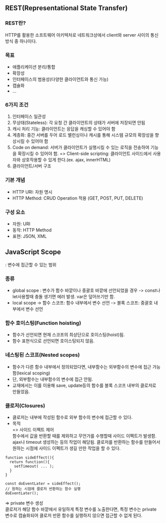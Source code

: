 ## REST(Representational State Transfer)
### REST란?
HTTP를 활용한 소프트웨어 아키텍처로 네트워크상에서 client와 server 사이의 통신 방식 중 하나이다.

### 목표
- 애플리케이션 분리/통합
- 확장성
- 인터페이스의 범용성(다양한 클라이언트와 통신 가능)
- 캡슐화
- ...

### 6가지 조건    
1. 인터페이스 일관성
1. 무상태(Stateless): 각 요청 간 클라이언트의 상태가 서버에 저장되면 안됨
1. 캐시 처리 기능: 클라이언트는 응답을 캐싱할 수 있어야 함
1. 계층화: 중간 서버를 두어 로드 밸런싱이나 캐시를 통해 시스템 규모의 확장성을 향상시킬 수 있어야 함
1. Code on demand: 서버가 클라이언트가 실행시킬 수 있는 로직을 전송하여 기능을 확장시킬 수 있어야 함.
   => Client-side scripting: 클라이언트 사이드에서 사용자와 상호작용할 수 있게 한다.(ex. ajax, innerHTML)
1. 클라이언트/서버 구조

### 기본 개념
- HTTP URI: 자원 명시
- HTTP Method: CRUD Operation 적용 (GET, POST, PUT, DELETE)

### 구성 요소
- 자원: URI
- 동작: HTTP Method
- 표현: JSON, XML


## JavaScript Scope
: 변수에 접근할 수 있는 범위
### 종류
- global scope
: 변수가 함수 바깥이나 중괄호 바깥에 선언되었을 경우
-> const나 let사용할때 충돌 생기면 에러 발생. var은 덮어쓰기만 함.
- local scope
-> 함수 스코프: 함수 내부에서 변수 선언
-> 블록 스코프: 중괄호 내부에서 변수 선언

### 함수 호이스팅(Function hoisting)
- 함수가 선언되면 현재 스코프의 최상단으로 호이스팅(hoist)됨.
- 함수 표현식으로 선언되면 호이스팅되지 않음.

### 네스팅된 스코프(Nested scopes)
- 함수가 다른 함수 내부에서 정의되었다면, 내부함수는 외부함수의 변수에 접근 가능함(lexical scoping)
- 단, 외부함수는 내부함수의 변수에 접근 안됨.
- 교재에서는 이를 이용해 save, update등의 함수를 블록 스코프 내부의 클로저로 만들었음.

### 클로저(Closures)
- 클로저는 내부에 작성된 함수로 외부 함수의 변수에 접근할 수 있다.  
- 목적  
=> 사이드 이펙트 제어   
함수에서 값을 반환할 때를 제외하고 무언가를 수행할때 사이드 이펙트가 발생함.
ajax나 timeout 생성하는 등의 작업이 해당됨.
클로저를 반환하는 함수를 만들어서 원하는 시점에 사이드 이펙트가 생길 만한 작업을 할 수 있다.
```
function sideEffect(){
  return function(){
    setTimeout( ... );
  }
}

const doEventLater = sideEffect();
// 원하는 시점에 클로저 반환하는 함수 실행
doEventLater();
```

=> private 변수 생성   
클로저가 해당 함수 바깥에서 유일하게 특정 변수를 노출한다면,
특정 변수는 private 변수로 캡슐화되어 클로저 반환 함수를 실행하지 않으면 접근할 수 없게 된다.


